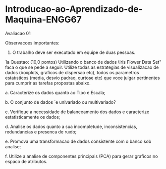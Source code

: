 # Introducao-ao-Aprendizado-de-Maquina-ENGG67

Avaliacao 01

Observacoes importantes:

1. O trabalho deve ser executado em equipe de duas pessoas.


1a Questao: (10,0 pontos) Utilizando o banco de dados \Iris Flower Data Set" faca o que se pede a
seguir. Utilize todas as estrategias de visualizacao de dados (boxplots, graficos de dispersao
etc), todos os parametros estatısticos (media, desvio padrao, curtose etc) que voce julgar
pertinentes para cumprir as tarefas propostas abaixo.



a. Caracterize os dados quanto ao Tipo e Escala;

b. O conjunto de dados ´e univariado ou multivariado?

c. Verifique a necessidade de balanceamento dos dados e caracterize estatisticamente os
dados;

d. Analise os dados quanto a sua incompletude, inconsistencias, redundancias e presenca
de ruıdo;

e. Promova uma transformacao de dados consistente com o banco sob analise;

f. Utilize a analise de componentes principais (PCA) para gerar graficos no espaco de
atributos.
